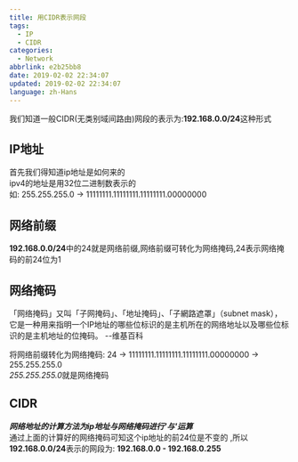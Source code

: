 ```yaml
---
title: 用CIDR表示网段
tags:
  - IP
  - CIDR
categories:
  - Network
abbrlink: e2b25bb8
date: 2019-02-02 22:34:07
updated: 2019-02-02 22:34:07
language: zh-Hans
---
```

我们知道一般CIDR(无类别域间路由)网段的表示为:**192.168.0.0/24**这种形式

## IP地址
首先我们得知道ip地址是如何来的  
ipv4的地址是用32位二进制数表示的  
如: 255.255.255.0 -> 11111111.11111111.11111111.00000000

## 网络前缀
**192.168.0.0/24**中的24就是网络前缀,网络前缀可转化为网络掩码,24表示网络掩码的前24位为1 

## 网络掩码
「网络掩码」又叫「子网掩码」、「地址掩码」、「子網路遮罩」（subnet mask），它是一种用来指明一个IP地址的哪些位标识的是主机所在的网络地址以及哪些位标识的是主机地址的位掩码。      --维基百科<!--more-->  
  
将网络前缀转化为网络掩码: 24 -> 11111111.11111111.11111111.00000000 -> 255.255.255.0  
*255.255.255.0*就是网络掩码

## CIDR
***网络地址的计算方法为ip地址与网络掩码进行'与'运算***  
通过上面的计算好的网络掩码可知这个ip地址的前24位是不变的  ,所以**192.168.0.0/24**表示的网段为: **192.168.0.0 - 192.168.0.255**

